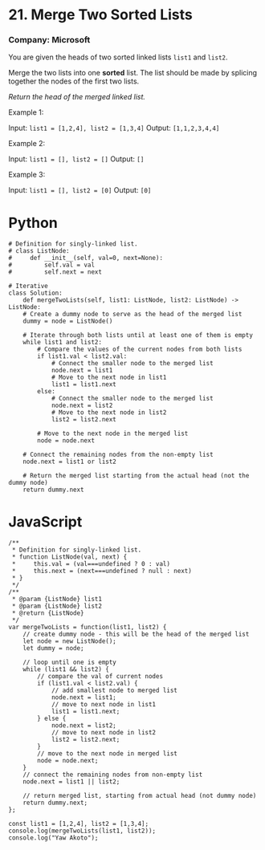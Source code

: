 # 21. Merge Two Sorted Lists
### Company: Microsoft

You are given the heads of two sorted linked lists `list1` and `list2`.

Merge the two lists into one **sorted** list. The list should be made by splicing together the nodes of the first two lists.

*Return the head of the merged linked list.*

 

Example 1:


Input: `list1 = [1,2,4], list2 = [1,3,4]`
Output: `[1,1,2,3,4,4]`

Example 2:

Input: `list1 = [], list2 = []`
Output: `[]`

Example 3:

Input: `list1 = [], list2 = [0]`
Output: `[0]`

# Python
```
# Definition for singly-linked list.
# class ListNode:
#     def __init__(self, val=0, next=None):
#         self.val = val
#         self.next = next

# Iterative
class Solution:
    def mergeTwoLists(self, list1: ListNode, list2: ListNode) -> ListNode:
    # Create a dummy node to serve as the head of the merged list
    dummy = node = ListNode()

    # Iterate through both lists until at least one of them is empty
    while list1 and list2:
        # Compare the values of the current nodes from both lists
        if list1.val < list2.val:
            # Connect the smaller node to the merged list
            node.next = list1
            # Move to the next node in list1
            list1 = list1.next
        else:
            # Connect the smaller node to the merged list
            node.next = list2
            # Move to the next node in list2
            list2 = list2.next

        # Move to the next node in the merged list
        node = node.next

    # Connect the remaining nodes from the non-empty list
    node.next = list1 or list2

    # Return the merged list starting from the actual head (not the dummy node)
    return dummy.next
```

# JavaScript
```
/**
 * Definition for singly-linked list.
 * function ListNode(val, next) {
 *     this.val = (val===undefined ? 0 : val)
 *     this.next = (next===undefined ? null : next)
 * }
 */
/**
 * @param {ListNode} list1
 * @param {ListNode} list2
 * @return {ListNode}
 */
var mergeTwoLists = function(list1, list2) {
    // create dummy node - this will be the head of the merged list
    let node = new ListNode();
    let dummy = node;
    
    // loop until one is empty
    while (list1 && list2) {
        // compare the val of current nodes
        if (list1.val < list2.val) {
            // add smallest node to merged list
            node.next = list1;
            // move to next node in list1
            list1 = list1.next;
        } else {
            node.next = list2;
            // move to next node in list2
            list2 = list2.next;
        }
        // move to the next node in merged list
        node = node.next;
    }
    // connect the remaining nodes from non-empty list
    node.next = list1 || list2;
    
    // return merged list, starting from actual head (not dummy node)
    return dummy.next;
};

const list1 = [1,2,4], list2 = [1,3,4];
console.log(mergeTwoLists(list1, list2));
console.log("Yaw Akoto");
```